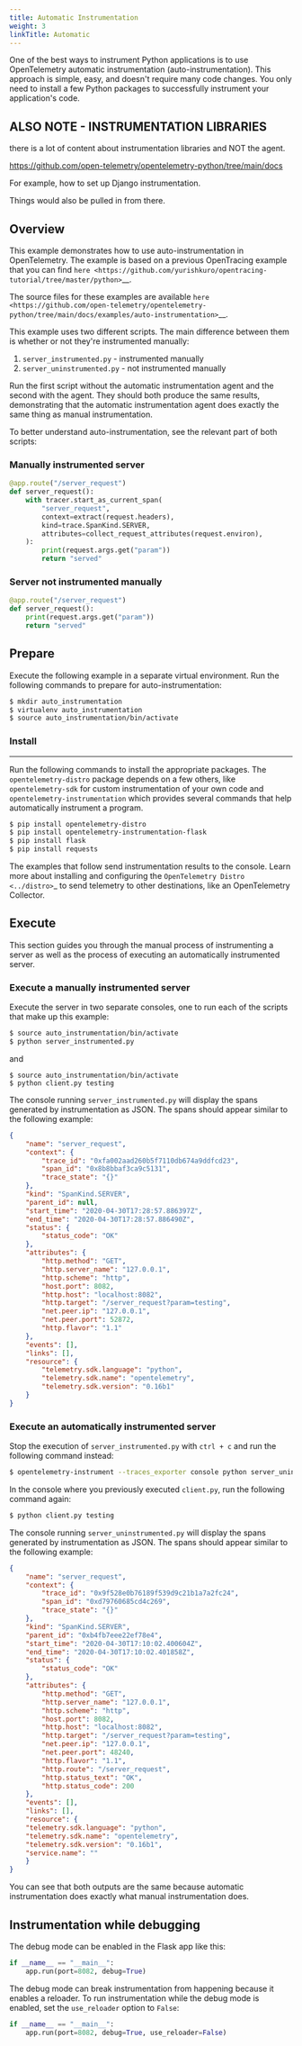 ```yaml
---
title: Automatic Instrumentation
weight: 3
linkTitle: Automatic
---
```



One of the best ways to instrument Python applications is to use OpenTelemetry
automatic instrumentation (auto-instrumentation). This approach is simple, easy,
and doesn't require many code changes. You only need to install a few Python
packages to successfully instrument your application's code.

## ALSO NOTE - INSTRUMENTATION LIBRARIES

there is a lot of content about instrumentation libraries and NOT the agent.

https://github.com/open-telemetry/opentelemetry-python/tree/main/docs

For example, how to set up Django instrumentation.

Things would also be pulled in from there.

## Overview

This example demonstrates how to use auto-instrumentation in OpenTelemetry. The
example is based on a previous OpenTracing example that you can find `here
<https://github.com/yurishkuro/opentracing-tutorial/tree/master/python>`__.

The source files for these examples are available `here
<https://github.com/open-telemetry/opentelemetry-python/tree/main/docs/examples/auto-instrumentation>`__.

This example uses two different scripts. The main difference between them is
whether or not they're instrumented manually:

1. ``server_instrumented.py`` - instrumented manually
2. ``server_uninstrumented.py`` - not instrumented manually

Run the first script without the automatic instrumentation agent and the second
with the agent. They should both produce the same results, demonstrating that
the automatic instrumentation agent does exactly the same thing as manual
instrumentation.

To better understand auto-instrumentation, see the relevant part of both
scripts:

### Manually instrumented server

```python
@app.route("/server_request")
def server_request():
    with tracer.start_as_current_span(
        "server_request",
        context=extract(request.headers),
        kind=trace.SpanKind.SERVER,
        attributes=collect_request_attributes(request.environ),
    ):
        print(request.args.get("param"))
        return "served"
```

### Server not instrumented manually


```python
@app.route("/server_request")
def server_request():
    print(request.args.get("param"))
    return "served"
```

## Prepare

Execute the following example in a separate virtual environment. Run the
following commands to prepare for auto-instrumentation:

```bash
$ mkdir auto_instrumentation
$ virtualenv auto_instrumentation
$ source auto_instrumentation/bin/activate
```

### Install
-------

Run the following commands to install the appropriate packages. The
``opentelemetry-distro`` package depends on a few others, like
``opentelemetry-sdk`` for custom instrumentation of your own code and
``opentelemetry-instrumentation`` which provides several commands that help
automatically instrument a program.

```bash
$ pip install opentelemetry-distro
$ pip install opentelemetry-instrumentation-flask
$ pip install flask
$ pip install requests
```

The examples that follow send instrumentation results to the console. Learn more
about installing and configuring the `OpenTelemetry Distro <../distro>`_ to send
telemetry to other destinations, like an OpenTelemetry Collector.

## Execute

This section guides you through the manual process of instrumenting a server as
well as the process of executing an automatically instrumented server.

### Execute a manually instrumented server

Execute the server in two separate consoles, one to run each of the 
scripts that make up this example:

```bash
$ source auto_instrumentation/bin/activate
$ python server_instrumented.py
```

and

```
$ source auto_instrumentation/bin/activate
$ python client.py testing
```

The console running ``server_instrumented.py`` will display the spans generated by instrumentation as JSON.
The spans should appear similar to the following example:

```json
{
    "name": "server_request",
    "context": {
        "trace_id": "0xfa002aad260b5f7110db674a9ddfcd23",
        "span_id": "0x8b8bbaf3ca9c5131",
        "trace_state": "{}"
    },
    "kind": "SpanKind.SERVER",
    "parent_id": null,
    "start_time": "2020-04-30T17:28:57.886397Z",
    "end_time": "2020-04-30T17:28:57.886490Z",
    "status": {
        "status_code": "OK"
    },
    "attributes": {
        "http.method": "GET",
        "http.server_name": "127.0.0.1",
        "http.scheme": "http",
        "host.port": 8082,
        "http.host": "localhost:8082",
        "http.target": "/server_request?param=testing",
        "net.peer.ip": "127.0.0.1",
        "net.peer.port": 52872,
        "http.flavor": "1.1"
    },
    "events": [],
    "links": [],
    "resource": {
        "telemetry.sdk.language": "python",
        "telemetry.sdk.name": "opentelemetry",
        "telemetry.sdk.version": "0.16b1"
    }
}
```

### Execute an automatically instrumented server

Stop the execution of ``server_instrumented.py`` with ``ctrl + c`` and run the
following command instead:

```bash
$ opentelemetry-instrument --traces_exporter console python server_uninstrumented.py
```

In the console where you previously executed ``client.py``, run the following
command again:

```bash
$ python client.py testing
```

The console running ``server_uninstrumented.py`` will display the spans
generated by instrumentation as JSON. The spans should appear similar to the
following example:

```json
{
    "name": "server_request",
    "context": {
        "trace_id": "0x9f528e0b76189f539d9c21b1a7a2fc24",
        "span_id": "0xd79760685cd4c269",
        "trace_state": "{}"
    },
    "kind": "SpanKind.SERVER",
    "parent_id": "0xb4fb7eee22ef78e4",
    "start_time": "2020-04-30T17:10:02.400604Z",
    "end_time": "2020-04-30T17:10:02.401858Z",
    "status": {
        "status_code": "OK"
    },
    "attributes": {
        "http.method": "GET",
        "http.server_name": "127.0.0.1",
        "http.scheme": "http",
        "host.port": 8082,
        "http.host": "localhost:8082",
        "http.target": "/server_request?param=testing",
        "net.peer.ip": "127.0.0.1",
        "net.peer.port": 48240,
        "http.flavor": "1.1",
        "http.route": "/server_request",
        "http.status_text": "OK",
        "http.status_code": 200
    },
    "events": [],
    "links": [],
    "resource": {
    "telemetry.sdk.language": "python",
    "telemetry.sdk.name": "opentelemetry",
    "telemetry.sdk.version": "0.16b1",
    "service.name": ""
    }
}
```

You can see that both outputs are the same because automatic instrumentation
does exactly what manual instrumentation does.

## Instrumentation while debugging

The debug mode can be enabled in the Flask app like this:


```python
if __name__ == "__main__":
    app.run(port=8082, debug=True)
```

The debug mode can break instrumentation from happening because it enables a
reloader. To run instrumentation while the debug mode is enabled, set the
``use_reloader`` option to ``False``:

```python
if __name__ == "__main__":
    app.run(port=8082, debug=True, use_reloader=False)
```